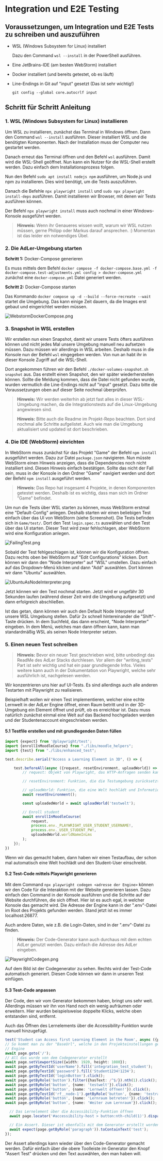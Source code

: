 # Integration und E2E Testing

## Voraussetzungen, um Integration und E2E Tests zu schreiben und auszuführen
- WSL (Windows Subsystem for Linux) installiert

  Dazu den Command `wsl --install` in der PowerShell ausführen.
- Eine JetBrains-IDE (am besten WebStorm) installiert
- Docker installiert (und bereits getestet, ob es läuft)
- Line-Endings in Git auf "input" gesetzt (Das ist sehr wichtig!)

  `git config --global core.autocrlf input`

## Schritt für Schritt Anleitung

### 1. WSL (Windows Subsystem for Linux) installieren
Um WSL zu installieren, zunächst das Terminal in Windows öffnen. Dann den Command `wsl --install` ausführen.
Dieser installiert WSL und die benötigten Komponenten. Nach der Installation muss der Computer neu gestartet werden.

Danach erneut das Terminal öffnen und den Befehl `wsl` ausführen. Damit wird die WSL-Shell geöffnet.
Nun kann ein Nutzer für die WSL-Shell erstellt werden. Dazu einfach dem Installationsprozess folgen.

Nun den Befehl `sudo apt install nodejs npm` ausführen, um Node.js und npm zu installieren. Dies wird benötigt, um die Tests auszuführen.

Danach die Befehle `npx playwright install` und `sudo npx playwright install-deps` ausführen. Damit installieren wir Browser, mit denen wir Tests ausführen können.

Der Befehl `npx playwright install` muss auch nochmal in einer Windows-Konsole ausgeführt werden.

> **Hinweis:** Wenn ihr Genaueres wissen wollt, warum wir WSL nutzen müssen, gerne Philipp oder Markus darauf ansprechen. :) Momentan ist das leider ein notwendiges Übel.

### 2. Die AdLer-Umgebung starten

**Schritt 1:** Docker-Compose generieren

Es muss mittels dem Befehl `docker compose -f docker-compose.base.yml -f docker-compose.test-adjustments.yml config > docker-compose.yml` zunächst eine `docker-compose.yml` Datei generiert werden.

**Schritt 2:** Docker-Compose starten

Das Kommando `docker compose up -d --build --force-recreate --wait` startet die Umgebung. Das kann einige Zeit dauern, da die Images erst gebaut und eingerichtet werden müssen.

![WebstormDockerCompose.png](WebstormDockerCompose.png)

### 3. Snapshot in WSL erstellen

Wir erstellen nun einen Snapshot, damit wir unsere Tests öfters ausführen können und nicht jedes Mal unsere Umgebung manuell neu aufsetzen müssen.
Dazu müssen wir allerdings in WSL arbeiten. Deshalb muss in die Konsole nun der Befehl `wsl` eingegeben werden. Von nun an habt ihr in dieser Konsole Zugriff auf die WSL-Shell.

Dort angekommen führen wir den Befehl `./docker-volumes-snapshot.sh snapshot` aus. Das erstellt einen Snapshot, den wir später wiederherstellen können. Sollte die Meldung kommen, dass die Datei nicht gefunden wurde, wurden vermutlich die
Line-Endings nicht auf "input" gesetzt. Dazu bitte die Voraussetzungen oben auf dieser Seite nochmal überprüfen.

> **Hinweis:** Wir werden weiterhin ab jetzt fast alles in dieser WSL-Umgebung machen, da die Integrationstests auf die Linux-Umgebung angewiesen sind.
>
> **Hinweis:** Bitte auch die Readme im Projekt-Repo beachten. Dort sind nochmal alle Schritte aufgelistet. Auch wie man die Umgebung aktualisiert und updated ist dort beschrieben.

### 4. Die IDE (WebStorm) einrichten
In WebStorm muss zunächst für das Projekt "Game" der Befehl `npm install` ausgeführt werden. Dazu zur Datei `package.json` navigieren. Nun müsste WebStorm einen Hinweis anzeigen, dass die Dependencies noch nicht installiert sind. Diesen Hinweis einfach bestätigen.
Sollte das nicht der Fall sein, muss in der Konsole in den Ordner "Game" navigiert werden und dort der Befehl `npm install` ausgeführt werden.

> **Hinweis:** Das Repo hat insgesamt 4 Projekte, in denen Komponenten getestet werden. Deshalb ist es wichtig, dass man sich im Ordner "Game" befindet.

Um nun die Tests über WSL starten zu können, muss WebStorm erstmal eine "Default-Config" anlegen. Deshalb starten wir einen beliebigen Test einfach über das UI von WebStorm (siehe Screenshot). Die Tests befinden sich in
`Game/test/`. Dort den Test `login.spec.ts` auswählen und den Test über das UI starten. Dieser Test wird zwar fehlschlagen, aber WebStorm wird eine Konfiguration anlegen.

![FailingTest.png](FailingTest.png)

Sobald der Test fehlgeschlagen ist, können wir die Konfiguration öffnen. Dazu rechts oben bei WebStorm auf "Edit Configurations" klicken.
Dort können wir dann den "Node Interpreter" auf "WSL" umstellen. Dazu einfach auf das Dropdown-Menü klicken und dann "Add" auswählen. Dort können wir dann "Ubuntu" auswählen.

![UbuntuAsNodeInterpreter.png](UbuntuAsNodeInterpreter.png)

Jetzt können wir den Test nochmal starten. Jetzt wird er ungefähr 30 Sekunden laufen (während dieser Zeit wird die Umgebung aufgesetzt) und dann erfolgreich abschließen.

Ist das getan, dann können wir auch den Default Node Interpreter auf unsere WSL Umgebung stellen. Dafür 2x schnell hintereinander die "Shift"-Taste drücken. In dem Suchfeld, das dann erscheint,
"Node Interpreter" eingeben. In dem Menü, welches man dann öffnen kann, kann man standardmäßig WSL als seinen Node Interpreter setzen.

### 5. Einen neuen Test schreiben
> **Hinweis:** Bevor ein neuer Test geschrieben wird, bitte unbedingt das ReadMe des AdLer Stacks durchlesen. Vor allem der "writing_tests" Part ist sehr wichtig und hat ein paar grundlegende Infos.
> Vieles weitere kann auch in der Dokumentation von Playwright, welche sehr ausführlich ist, nachgelesen werden.

Wir konzentrieren uns hier auf UI-Tests. Es sind allerdings auch alle anderen Testarten mit Playwright zu realisieren.

Beispielhaft wollen wir einen Test implementieren, welcher eine echte Lernwelt in der AdLer Engine öffnet, einen Raum betritt und in der 3D-Umgebung ein Element öffnet und prüft, ob es erreichbar ist.
Dazu muss natürlich zunächst einmal eine Welt auf das Backend hochgeladen werden und der Studentenaccount eingeschrieben werden.

#### 5.1 Testfile erstellen und mit grundlegenden Daten füllen

```typescript
import {expect} from '@playwright/test';
import {enrollInMoodleCourse} from "./libs/moodle_helpers";
import {test} from "./libs/enhanced_test";

test.describe.serial("Access a Learning Element in 3D", () => {

    test.beforeAll(async ({request, resetEnvironment, uploadWorld}) => {
        // request: Objekt von Playwright, das HTTP-Anfragen senden kann

        // resetEnvironment: Funktion, die die Testumgebung zurücksetzt. Dazu haben wir WSL aufgesetzt

        // uploadWorld: Funktion, die eine Welt hochlädt und Informationen darüber zurückgibt
        await resetEnvironment();

        const uploadedWorld = await uploadWorld('testwelt');

        // Enroll student
        await enrollInMoodleCourse(
            request,
            process.env._PLAYWRIGHT_USER_STUDENT_USERNAME!,
            process.env._USER_STUDENT_PW!,
            uploadedWorld.worldNameInLms
        );
    });
})
```

Wenn wir das gemacht haben, dann haben wir einen Testaufbau, der schon mal automatisch eine Welt hochlädt und den Student-User einschreibt.

#### 5.2 Test-Code mittels Playwright generieren
Mit dem Command `npx playwright codegen <adresse der Engine>` können wir den Code für die Interaktion mit der Website generieren lassen. Dazu einfach den Command in der Konsole ausführen und die Schritte auf der Website durchführen, die sich öffnet.
Hier ist es auch egal, in welcher Konsole das gemacht wird.
Die Adresse der Engine kann in der ".env"-Datei im Root des Projekts gefunden werden. Stand jetzt ist es immer localhost:26877.

Auch andere Daten, wie z.B. die Login-Daten, sind in der ".env"-Datei zu finden.

> **Hinweis:** Der Code-Generator kann auch durchaus mit dem echten AdLer genutzt werden. Dazu einfach die Adresse des AdLer eingeben.

![PlaywrightCodegen.png](PlaywrightCodegen.png)

Auf dem Bild ist der Codegenerator zu sehen. Rechts wird der Test-Code automatisch generiert. Diesen Code können wir dann in unseren Test einfügen.

#### 5.3 Test-Code anpassen

Der Code, den wir vom Generator bekommen haben, bringt uns sehr weit. Allerdings müssen wir ihn von Hand noch ein wenig aufräumen oder erweitern.
Hier wurden beispielsweise doppelte Klicks, welche oben entstanden sind, entfernt.

Auch das Öffnen des Lernelements über die Accessibility-Funktion wurde manuell hinzugefügt.

```typescript
test('Student can Access first Learning Element in the Room', async ({page}) => {
// So kommt man zu der "BaseUrl", welche in den Projekteinstellungen gesetzt wurde. In unserem Fall die AdLer
// Engine
await page.goto('/');
// All das wurde von dem Codegenerator erstellt
await page.setViewportSize({width: 1920, height: 1080});
await page.getByTestId('userName').fill('integration_test_student');
await page.getByTestId('password').fill('Student1234!1234');
await page.getByTestId('loginButton').click();
await page.getByRole('button').filter({hasText: /^$/}).nth(1).click();
await page.getByRole('button', {name: 'testwelt'}).click();
await page.getByRole('button', {name: 'Lernwelt öffnen!'}).click();
await page.getByTestId('rf__node-1').getByRole('button', {name: 'testraum'}).click();
await page.getByRole('button', {name: 'Lernraum betreten!'}).click();
await page.getByRole('button', {name: 'Weiter zum Lernraum'}).click();

  // Das Lernelement über die Accessibility-Funktion öffnen
  await page.locator('#accessibility-host > button:nth-child(1)').dispatchEvent('click');

  // Ein Assert. Dieser ist ebenfalls mit dem Generator erstellt worden
  await expect(page.getByRole('paragraph')).toContainText('test');
});
```

Der Assert allerdings kann wieder über den Code-Generator gemacht werden. Dafür einfach über die obere Toolleiste im Generator den Knopf
"Assert Test" drücken und den Text auswählen, den man haben will.
